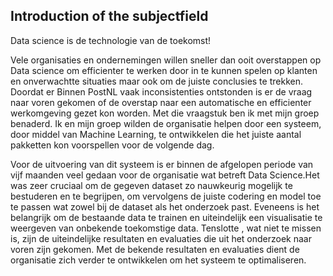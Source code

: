 ## Introduction of the subjectfield

Data science is de technologie van de toekomst!

Vele organisaties en ondernemingen willen sneller dan ooit overstappen op Data science om efficienter te werken door in te kunnen spelen op klanten en onverwachtte situaties maar ook om de juiste conclusies te trekken. Doordat er Binnen PostNL vaak inconsistenties ontstonden is er de vraag naar voren gekomen of de overstap naar een automatische en efficienter werkomgeving gezet kon worden. Met die vraagstuk ben ik met mijn groep benaderd. Ik en mijn groep wilden de organisatie helpen door een systeem, door middel van Machine Learning, te ontwikkelen die het juiste aantal pakketten kon voorspellen voor de volgende dag. 

Voor de uitvoering van dit systeem is er binnen de afgelopen periode van vijf maanden veel gedaan voor de organisatie wat betreft Data Science.Het was zeer cruciaal om de gegeven dataset zo nauwkeurig mogelijk te bestuderen en te begrijpen, om vervolgens  de juiste codering en model toe te passen wat zowel bij de dataset als het onderzoek past. Eveneens  is het belangrijk om de bestaande data te trainen en uiteindelijk een visualisatie te weergeven van onbekende toekomstige data. Tenslotte , wat niet te missen is, zijn de uiteindelijke resultaten en evaluaties die uit het onderzoek naar voren zijn gekomen. Met de bekende resultaten en evaluaties dient de organisatie zich verder te ontwikkelen om het systeem te optimaliseren.
